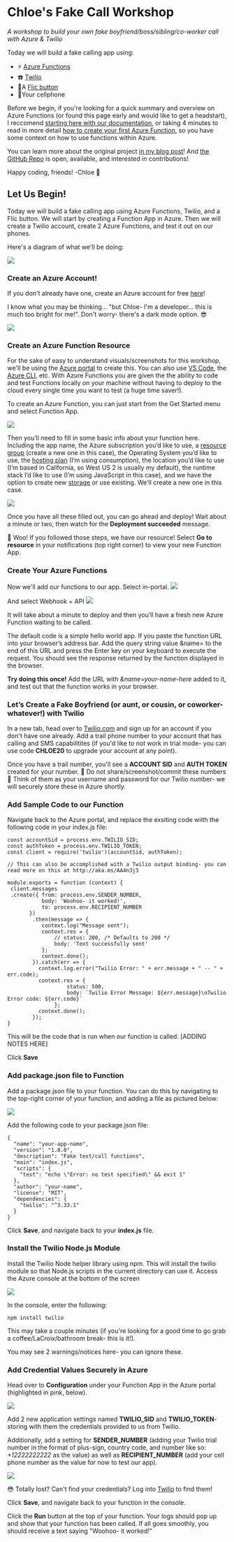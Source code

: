# Chloe's Fake Call Workshop
*A workshop to build your own fake boyfriend/boss/sibling/co-worker call with Azure &amp; Twilio*

Today we will build a fake calling app using:

+ ⚡ [Azure Functions](https://azure.microsoft.com/en-us/services/functions/?WT.mc_id=github-workshop-chcondon)
+ ☎️ [Twilio](https://www.twilio.com/)
+ 🔘A [Flic button](http://flic.io/shop/flic-1pack?aff=10)
+ 📱Your cellphone 

Before we begin, if you're looking for a quick summary and overview on Azure Functions (or found this page early and would like to get a headstart), I reccomend [starting here with our documentation](https://docs.microsoft.com/en-us/azure/azure-functions/?WT.mc_id=fakecallworkshop-github-chcondon), or taking 4 minutes to read in more detail [how to create your first Azure Function](https://docs.microsoft.com/en-us/azure/azure-functions/functions-create-first-azure-function/?WT.mc_id=fakecallworkshop-github-chcondon), so you have some context on how to use functions within Azure.

You can learn more about the original project [in my blog post](https://dev.to/azure/an-ambivert-s-guide-to-azure-functions-27b8)! And [the GitHub Repo](https://github.com/ChloeCodesThings/sos-plz-save-me) is open, available, and interested in contributions!

Happy coding, friends!
-Chloe 🎀 

## Let Us Begin!
Today we will build a fake calling app using Azure Functions, Twilio, and a Flic button. We will start by creating a Function App in Azure. Then we will create a Twilio account, create 2 Azure Functions, and test it out on our phones.

Here's a diagram of what we'll be doing:

![](https://res.cloudinary.com/practicaldev/image/fetch/s--wGlGfh8K--/c_limit%2Cf_auto%2Cfl_progressive%2Cq_auto%2Cw_880/https://cdn-images-1.medium.com/max/1600/1%2AepHpHigBLPGaCK5tuxzn4w.png)

### Create an Azure Account!
If you don't already have one, create an Azure account for free [here](https://azure.microsoft.com/en-us/free/?WT.mc_id=fakecallworkshop-github-chcondon)!

I know what you may be thinking... "but Chloe- I'm a developer... this is much too bright for me!". Don't worry- there's a dark mode option. 😎

![](https://i.imgur.com/i2qeQFm.png)

### Create an Azure Function Resource
For the sake of easy to understand visuals/screenshots for this workshop, we'll be using the [Azure portal](https://azure.microsoft.com/en-us/free/?WT.mc_id=fakecallworkshop-github-chcondon) to create this. You can also use [VS Code](https://docs.microsoft.com/en-us/azure/azure-functions/functions-create-first-function-vs-code/?WT.mc_id=fakecallworkshop-github-chcondon), the [Azure CLI](https://docs.microsoft.com/en-us/azure/azure-functions/functions-create-first-azure-function-azure-cli/?WT.mc_id=fakecallworkshop-github-chcondon), etc. With Azure Functions you are given the the ability to code and test Functions locally on your machine without having to deploy to the cloud every single time you want to test (a huge time saver!).

To create an Azure Function, you can just start from the Get Started menu and select Function App.

![](https://res.cloudinary.com/practicaldev/image/fetch/s--TnBmEJTg--/c_limit%2Cf_auto%2Cfl_progressive%2Cq_auto%2Cw_880/https://cdn-images-1.medium.com/max/1200/1%2A0yImy-SW4IsrRgJN_UjP7Q.png)

Then you’ll need to fill in some basic info about your function here. Including the app name, the Azure subscription you’d like to use, a [resource group](https://docs.microsoft.com/en-us/azure/azure-resource-manager/resource-group-overview?WT.mc_id=devto-blog-chcondon/?WT.mc_id=fakecallworkshop-github-chcondon) (create a new one in this case), the Operating System you’d like to use, the [hosting plan](https://docs.microsoft.com/en-us/azure/azure-functions/functions-scale/?WT.mc_id=fakecallworkshop-github-chcondon) (I’m using consumption), the location you’d like to use (I’m based in California, so West US 2 is usually my default), the runtime stack I’d like to use (I’m using JavaScript in this case), and we have the option to create new [storage](https://docs.microsoft.com/en-us/azure/storage/common/storage-introduction/?WT.mc_id=fakecallworkshop-github-chcondon) or use existing. We'll create a new one in this case.

![](https://i.imgur.com/rEdUcjS.png)

Once you have all these filled out, you can go ahead and deploy! Wait about a minute or two, then watch for the **Deployment succeeded** message.

🎊 Woo! If you followed those steps, we have our resource! Select **Go to resource** in your notifications (top right corner) to view your new Function App. 

### Create Your Azure Functions
Now we'll add our functions to our app.  Select in-portal.
![](https://res.cloudinary.com/practicaldev/image/fetch/s---bwMvA0C--/c_limit%2Cf_auto%2Cfl_progressive%2Cq_auto%2Cw_880/https://cdn-images-1.medium.com/max/1600/1%2AR7td7o0irI7STDwRsCnDDg.png)

And select Webhook + API
![](https://res.cloudinary.com/practicaldev/image/fetch/s--V8ROjeS5--/c_limit%2Cf_auto%2Cfl_progressive%2Cq_auto%2Cw_880/https://cdn-images-1.medium.com/max/1600/1%2AOqn6uiCHsF2UStDnhj_T2w.png)

It will take about a minute to deploy and then you’ll have a fresh new Azure Function waiting to be called.

The default code is a simple hello world app. If you paste the function URL into your browser’s address bar. Add the query string value &name= to the end of this URL and press the Enter key on your keyboard to execute the request. You should see the response returned by the function displayed in the browser.

**Try doing this once!** Add the URL with *&name=your-name-here* added to it, and test out that the function works in your browser.

### Let’s Create a Fake Boyfriend (or aunt, or cousin, or coworker- whatever!) with Twilio
In a new tab, head over to [Twilio.com](https://www.twilio.com/) and sign up for an account if you don't have one already. Add a trail phone number to your account that has calling and SMS capabilitites (if you'd like to not work in trial mode- you can use code **CHLOE20** to upgrade your account at any point).

Once you have a trail number, you'll see a **ACCOUNT SID** and **AUTH TOKEN** created for your number. 🚨 Do not share/screenshot/commit these numbers 🚨 Think of them as your username and password for our Twilio number- we will securely store these in Azure shortly.

### Add Sample Code to our Function

Navigate back to the Azure portal, and replace the exsiting code wiith the following code in your index.js file:

```
const accountSid = process.env.TWILIO_SID;
const authToken = process.env.TWILIO_TOKEN;
const client = require('twilio')(accountSid, authToken);

// This can also be accomplished with a Twilio output binding- you can read more on this at http://aka.ms/AA4n3j3

module.exports = function (context) {
 client.messages
 .create({ from: process.env.SENDER_NUMBER,
           body: 'Woohoo- it worked!',
           to: process.env.RECIPIENT_NUMBER
       })
        .then(message => {             
           context.log("Message sent");
           context.res = {
               // status: 200, /* Defaults to 200 */
               body: 'Text successfully sent'
           };                                
           context.done();
        }).catch(err => {
          context.log.error("Twilio Error: " + err.message + " -- " + err.code);
          context.res = {
                   status: 500,
                   body: `Twilio Error Message: ${err.message}\nTwilio Error code: ${err.code}`
               };
          context.done();
        });
}
```

This will be the code that is run when our function is called.
[ADDING NOTES HERE]

Click **Save**

### Add package.json file to Function

Add a package.json file to your function. You can do this by navigating to the top-right corner of your function, and adding a file as pictured below:

![](https://i.imgur.com/EWUt68c.png)

Add the following code to your package.json file:

```
{
  "name": "your-app-name",
  "version": "1.0.0",
  "description": "Fake text/call functions",
  "main": "index.js",
  "scripts": {
    "test": "echo \"Error: no test specified\" && exit 1"
  },
  "author": "your-name",
  "license": "MIT",
  "dependencies": {
    "twilio": "^3.33.1"
  }
}
```

Click **Save**, and navigate back to your **index.js** file.

### Install the Twilio Node.js Module

Install the Twilio Node helper library using npm. This will install the twilio module so that Node.js scripts in the current directory can use it. Access the Azure console at the bottom of the screen

![](https://i.imgur.com/fY6npig.png)

In the console, enter the following:

```
npm install twilio
```

This may take a couple minutes (if you're looking for a good time to go grab a coffee/LaCroix/bathroom break- this is it!). 

You may see 2 warnings/notices here- you can ignore these.

### Add Credential Values Securely in Azure

Head over to **Configuration** under your Function App in the Azure portal (highlighted in pink, below).

![](https://i.imgur.com/IqStzw0.png)

Add 2 new application settings named **TWILIO_SID** and **TWILIO_TOKEN**- storing with them the credentials provided to us from Twilio.

Additionally, add a setting for **SENDER_NUMBER** (adding your Twilio trial number in the format of plus-sign, country code, and number like so: *+12222222222* as the value) as well as **RECIPIENT_NUMBER** (add your cell phone number as the value for now to test our app).

![](https://i.imgur.com/LNf0Sxy.png)

😳 Totally lost? Can't find your credentials? Log into [Twilio](https://www.twilio.com/) to find them!

Click **Save**, and navigate back to your function in the console.

Click the **Run** button at the top of your function. Your logs should pop up and show that your function has been called. If all goes smoothly, you should receive a text saying "Woohoo- it worked!"
